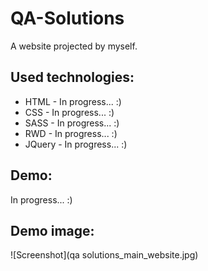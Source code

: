 # QA-Solutions

A  website projected by myself. 

## Used technologies: 

* HTML - In progress... :)
* CSS - In progress... :)
* SASS - In progress... :)
* RWD - In progress... :)
* JQuery - In progress... :)

## Demo:

In progress... :)

## Demo image:

![Screenshot](qa solutions_main_website.jpg)